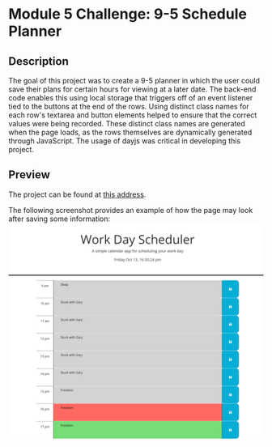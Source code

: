 # **Module 5 Challenge:** 9-5 Schedule Planner

## Description

The goal of this project was to create a 9-5 planner in which the user could save their plans for certain hours for viewing at a later date. The back-end code enables this using local storage that triggers off of an event listener tied to the buttons at the end of the rows. Using distinct class names for each row's textarea and button elements helped to ensure that the correct values were being recorded. These distinct class names are generated when the page loads, as the rows themselves are dynamically generated through JavaScript. The usage of dayjs was critical in developing this project.

## Preview

The project can be found at [this address](https://zschreier.github.io/schedule-keeper/).

The following screenshot provides an example of how the page may look after saving some information:
![An image of the webpage with some information provided in the rows](./Develop/sample-schedule.png)